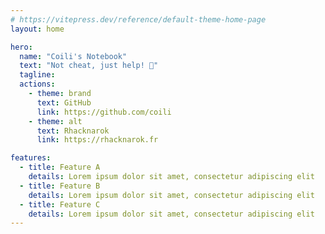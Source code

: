```yaml
---
# https://vitepress.dev/reference/default-theme-home-page
layout: home

hero:
  name: "Coili's Notebook"
  text: "Not cheat, just help! 🥷"
  tagline:
  actions:
    - theme: brand
      text: GitHub
      link: https://github.com/coili
    - theme: alt
      text: Rhacknarok
      link: https://rhacknarok.fr

features:
  - title: Feature A
    details: Lorem ipsum dolor sit amet, consectetur adipiscing elit
  - title: Feature B
    details: Lorem ipsum dolor sit amet, consectetur adipiscing elit
  - title: Feature C
    details: Lorem ipsum dolor sit amet, consectetur adipiscing elit
---
```


